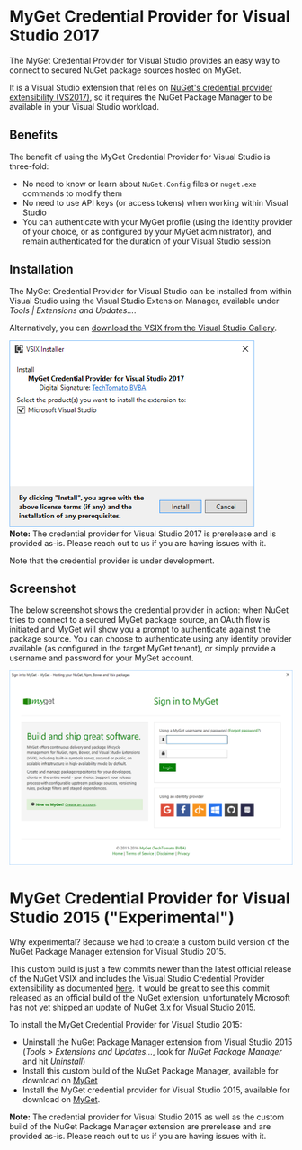 ﻿# MyGet Credential Provider for Visual Studio 2017

The MyGet Credential Provider for Visual Studio provides an easy way to connect to secured NuGet package sources hosted on MyGet.

It is a Visual Studio extension that relies on [NuGet's credential provider extensibility (VS2017)](http://docs.nuget.org/ndocs/api/credential-providers), so it requires the NuGet Package Manager to be available in your Visual Studio workload.

## Benefits

The benefit of using the MyGet Credential Provider for Visual Studio is three-fold:

* No need to know or learn about `NuGet.Config` files or `nuget.exe` commands to modify them
* No need to use API keys (or access tokens) when working within Visual Studio
* You can authenticate with your MyGet profile (using the identity provider of your choice, or as configured by your MyGet administrator), and remain authenticated for the duration of your Visual Studio session

## Installation

The MyGet Credential Provider for Visual Studio can be installed from within Visual Studio using the Visual Studio Extension Manager, available under *Tools | Extensions and Updates...*.

Alternatively, you can [download the VSIX from the Visual Studio Gallery](https://marketplace.visualstudio.com/vsgallery/79609fc1-58d5-4a31-a171-124b952ca9e0).

<img src="Images/install-VSIX.png" alt="installation" />

<div class="alert alert-block">
  <strong>Note:</strong> The credential provider for Visual Studio 2017 is prerelease and is provided as-is. Please reach out to us if you are having issues with it.
</div>

Note that the credential provider is under development.

## Screenshot

The below screenshot shows the credential provider in action: when NuGet tries to connect to a secured MyGet package source, an OAuth flow is initiated and MyGet will show you a prompt to authenticate against the package source. You can choose to authenticate using any identity provider available (as configured in the target MyGet tenant), or simply provide a username and password for your MyGet account.

<img src="Images/credprovider-screenshot.png" alt="screenshot" />

# MyGet Credential Provider for Visual Studio 2015 ("Experimental")

Why experimental? Because we had to create a custom build version of the NuGet Package Manager extension for Visual Studio 2015.

This custom build is just a few commits newer than the latest official release of the NuGet VSIX and includes the Visual Studio Credential Provider extensibility as documented [here](https://docs.nuget.org/ndocs/api/nuget-credential-providers-for-visual-studio). It would be great to see this commit released as an official build of the NuGet extension, unfortunately Microsoft has not yet shipped an update of NuGet 3.x for Visual Studio 2015.

To install the MyGet Credential Provider for Visual Studio 2015:

* Uninstall the NuGet Package Manager extension from Visual Studio 2015 (*Tools > Extensions and Updates...*, look for *NuGet Package Manager* and hit *Uninstall*)
* Install this custom build of the NuGet Package Manager, available for download on [MyGet](https://www.myget.org/F/credentialproviders/vsix/NuGet.0d421874-a3b2-4f67-b53a-ecfce878063b-3.6.0.2289.vsix) 
* Install the MyGet credential provider for Visual Studio 2015, available for download on [MyGet](https://www.myget.org/F/credentialproviders/vsix/MyGet.CredentialProvider.VS2015.MyGet.13817c70-1be0-4971-8cd7-6a11fb6f4502-1.0.2.54.vsix).

<div class="alert alert-block">
  <strong>Note:</strong> The credential provider for Visual Studio 2015 as well as the custom build of the NuGet Package Manager extension are prerelease and are provided as-is. Please reach out to us if you are having issues with it.
</div>
